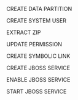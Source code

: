 CREATE DATA PARTITION

CREATE SYSTEM USER

EXTRACT ZIP

UPDATE PERMISSION

CREATE SYMBOLIC LINK

CREATE JBOSS SERVICE

ENABLE JBOSS SERVICE

START JBOSS SERVICE

